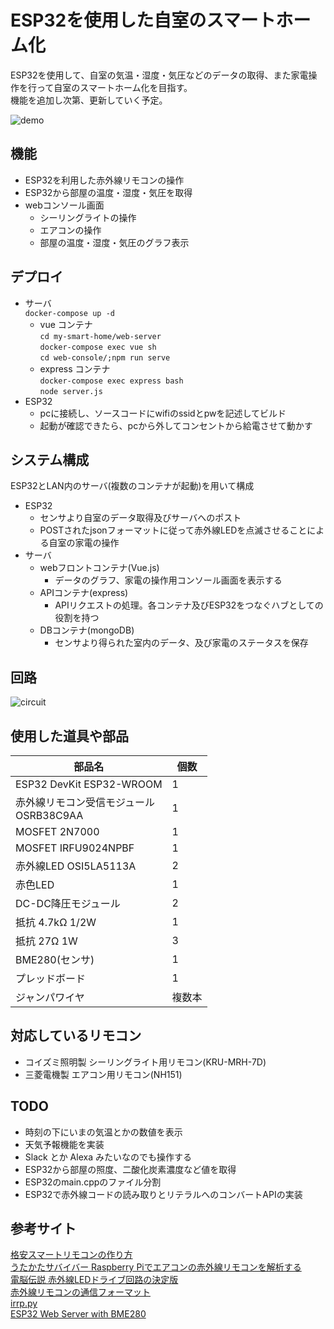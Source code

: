 # ESP32を使用した自室のスマートホーム化 
ESP32を使用して、自室の気温・湿度・気圧などのデータの取得、また家電操作を行って自室のスマートホーム化を目指す。  
機能を追加し次第、更新していく予定。

![demo](https://user-images.githubusercontent.com/54818379/84763772-b075ef00-b007-11ea-8802-442dc2d2a733.gif)


## 機能
- ESP32を利用した赤外線リモコンの操作
- ESP32から部屋の温度・湿度・気圧を取得
- webコンソール画面
  - シーリングライトの操作
  - エアコンの操作
  - 部屋の温度・湿度・気圧のグラフ表示

## デプロイ
- サーバ  
  `docker-compose up -d`
  - vue コンテナ  
  `cd my-smart-home/web-server`  
  `docker-compose exec vue sh`  
  `cd web-console/;npm run serve`
  - express コンテナ  
  `docker-compose exec express bash`  
  `node server.js`  
- ESP32
  - pcに接続し、ソースコードにwifiのssidとpwを記述してビルド
  - 起動が確認できたら、pcから外してコンセントから給電させて動かす



## システム構成
ESP32とLAN内のサーバ(複数のコンテナが起動)を用いて構成
- ESP32
  - センサより自室のデータ取得及びサーバへのポスト
  - POSTされたjsonフォーマットに従って赤外線LEDを点滅させることによる自室の家電の操作
- サーバ
  - webフロントコンテナ(Vue.js)
    - データのグラフ、家電の操作用コンソール画面を表示する
  - APIコンテナ(express)
    - APIリクエストの処理。各コンテナ及びESP32をつなぐハブとしての役割を持つ
  - DBコンテナ(mongoDB)
    - センサより得られた室内のデータ、及び家電のステータスを保存

## 回路
![circuit](https://user-images.githubusercontent.com/54818379/80910339-ca19ea80-8d69-11ea-8d50-7717a9a21d1a.jpg)


## 使用した道具や部品

|  部品名 |  個数  |
| ---- | ---- |
| ESP32 DevKit ESP32-WROOM  |1|
|  赤外線リモコン受信モジュール<br>OSRB38C9AA|1|
|MOSFET 2N7000|1|
|MOSFET IRFU9024NPBF|1|
|赤外線LED OSI5LA5113A|2|
|赤色LED|1|
|DC-DC降圧モジュール|2|
|抵抗 4.7kΩ 1/2W|1|
|抵抗 27Ω 1W|3|
|BME280(センサ)|1|
|プレッドボード|1|
|ジャンパワイヤ|複数本|

## 対応しているリモコン
- コイズミ照明製 シーリングライト用リモコン(KRU-MRH-7D)
- 三菱電機製 エアコン用リモコン(NH151)

## TODO
- 時刻の下にいまの気温とかの数値を表示
- 天気予報機能を実装
- Slack とか Alexa みたいなのでも操作する
- ESP32から部屋の照度、二酸化炭素濃度など値を取得
- ESP32のmain.cppのファイル分割
- ESP32で赤外線コードの読み取りとリテラルへのコンバートAPIの実装


## 参考サイト
[格安スマートリモコンの作り方](https://qiita.com/takjg/items/e6b8af53421be54b62c9)  
[うたかたサバイバー Raspberry Piでエアコンの赤外線リモコンを解析する](https://paltee.net/archives/247)  
[電脳伝説 赤外線LEDドライブ回路の決定版](https://vintagechips.wordpress.com/2013/10/05%E8%B5%A4%E5%A4%96%E7%B7%9Aled%E3%83%89%E3%83%A9%E3%82%A4%E3%83%96%E5%9B%9E%E8%B7%AF%E3%81%AE%E6%B1%BA%E5%AE%9A%E7%89%88/)  
[赤外線リモコンの通信フォーマット](http://elm-chan.org/docs/ir_format.html)  
[irrp.py](http://abyz.me.uk/rpi/pigpio/examples.html#Python_irrp_py)  
[ESP32 Web Server with BME280](https://randomnerdtutorials.com/esp32-web-server-with-bme280-mini-weather-station/)






